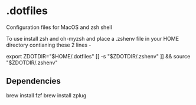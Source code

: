 # .dotfiles
Configuration files for MacOS and zsh shell

To use install zsh and oh-myzsh and place a .zshenv file in your HOME directory contianing these 2 lines -

export ZDOTDIR="$HOME/.dotfiles"
[[ -s "$ZDOTDIR/.zshenv" ]] && source "$ZDOTDIR/.zshenv" 

## Dependencies

brew install fzf
brew install zplug